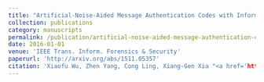 ```yaml
---
title: "Artificial-Noise-Aided Message Authentication Codes with Information-Theoretic Security"
collection: publications
category: manuscripts
permalink: /publication/artificial-noise-aided-message-authentication-codes-with-information-theoretic-security
date: 2016-01-01
venue: 'IEEE Trans. Inform. Forensics & Security'
paperurl: 'http://arxiv.org/abs/1511.05357'
citation: 'Xiaofu Wu, Zhen Yang, Cong Ling, Xiang-Gen Xia "<a href='http://arxiv.org/abs/1511.05357'>Artificial-Noise-Aided Message Authentication Codes with Information-Theoretic Security</a>", IEEE Trans. Inform. Forensics & Security, vol. 11, no. 6, pp. 1278–1290, Jan. 2016.'
---
```

